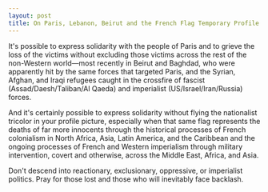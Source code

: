```yaml
---
layout: post
title: On Paris, Lebanon, Beirut and the French Flag Temporary Profile Picture
---
```


It's possible to express solidarity with the people of Paris and to grieve the loss of the victims without excluding those victims across the rest of the non-Western world—most recently in Beirut and Baghdad, who were apparently hit by the same forces that targeted Paris, and the Syrian, Afghan, and Iraqi refugees caught in the crossfire of fascist (Assad/Daesh/Taliban/Al Qaeda) and imperialist (US/Israel/Iran/Russia) forces.

And it's certainly possible to express solidarity without flying the nationalist tricolor in your profile picture, especially when that same flag represents the deaths of far more innocents through the historical processes of French colonialism in North Africa, Asia, Latin America, and the Caribbean and the ongoing processes of French and Western imperialism through military intervention, covert and otherwise, across the Middle East, Africa, and Asia.

Don't descend into reactionary, exclusionary, oppressive, or imperialist politics. Pray for those lost and those who will inevitably face backlash.